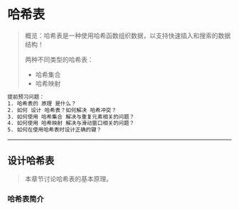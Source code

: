 # 哈希表

> 概览：哈希表是一种使用哈希函数组织数据，以支持快速插入和搜索的数据结构！
>
> 两种不同类型的哈希表：
>
> * 哈希集合
> * 哈希映射

```xml
提前预习问题：
1. 哈希表的 原理 是什么？
2. 如何 设计 哈希表？如何解决 哈希冲突？
3. 如何使用 哈希集合 解决与重复元素相关的问题？
4. 如何使用 哈希映射 解决与滑动窗口相关的问题？
5. 如何在使用哈希表时设计正确的键？
```

----

## 设计哈希表

> 本章节讨论哈希表的基本原理。

### 哈希表简介

